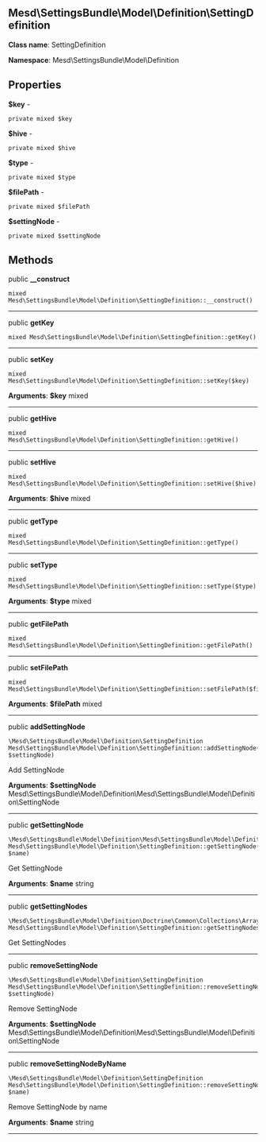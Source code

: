 Mesd\SettingsBundle\Model\Definition\SettingDefinition
---------------

> 

> 


**Class name**: SettingDefinition

**Namespace**: Mesd\SettingsBundle\Model\Definition









Properties
----------


**$key** - 



    private mixed $key






**$hive** - 



    private mixed $hive






**$type** - 



    private mixed $type






**$filePath** - 



    private mixed $filePath






**$settingNode** - 



    private mixed $settingNode






Methods
-------


public **__construct**

    mixed Mesd\SettingsBundle\Model\Definition\SettingDefinition::__construct()












---


public **getKey**

    mixed Mesd\SettingsBundle\Model\Definition\SettingDefinition::getKey()












---


public **setKey**

    mixed Mesd\SettingsBundle\Model\Definition\SettingDefinition::setKey($key)











**Arguments**:
**$key** mixed 


---


public **getHive**

    mixed Mesd\SettingsBundle\Model\Definition\SettingDefinition::getHive()












---


public **setHive**

    mixed Mesd\SettingsBundle\Model\Definition\SettingDefinition::setHive($hive)











**Arguments**:
**$hive** mixed 


---


public **getType**

    mixed Mesd\SettingsBundle\Model\Definition\SettingDefinition::getType()












---


public **setType**

    mixed Mesd\SettingsBundle\Model\Definition\SettingDefinition::setType($type)











**Arguments**:
**$type** mixed 


---


public **getFilePath**

    mixed Mesd\SettingsBundle\Model\Definition\SettingDefinition::getFilePath()












---


public **setFilePath**

    mixed Mesd\SettingsBundle\Model\Definition\SettingDefinition::setFilePath($filePath)











**Arguments**:
**$filePath** mixed 


---


public **addSettingNode**

    \Mesd\SettingsBundle\Model\Definition\SettingDefinition Mesd\SettingsBundle\Model\Definition\SettingDefinition::addSettingNode(\Mesd\SettingsBundle\Model\Definition\Mesd\SettingsBundle\Model\Definition\SettingNode $settingNode)

Add SettingNode









**Arguments**:
**$settingNode** Mesd\SettingsBundle\Model\Definition\Mesd\SettingsBundle\Model\Definition\SettingNode 


---


public **getSettingNode**

    \Mesd\SettingsBundle\Model\Definition\Mesd\SettingsBundle\Model\Definition\SettingNode Mesd\SettingsBundle\Model\Definition\SettingDefinition::getSettingNode(string $name)

Get SettingNode









**Arguments**:
**$name** string 


---


public **getSettingNodes**

    \Mesd\SettingsBundle\Model\Definition\Doctrine\Common\Collections\ArrayCollection() Mesd\SettingsBundle\Model\Definition\SettingDefinition::getSettingNodes()

Get SettingNodes










---


public **removeSettingNode**

    \Mesd\SettingsBundle\Model\Definition\SettingDefinition Mesd\SettingsBundle\Model\Definition\SettingDefinition::removeSettingNode(\Mesd\SettingsBundle\Model\Definition\Mesd\SettingsBundle\Model\Definition\SettingNode $settingNode)

Remove SettingNode









**Arguments**:
**$settingNode** Mesd\SettingsBundle\Model\Definition\Mesd\SettingsBundle\Model\Definition\SettingNode 


---


public **removeSettingNodeByName**

    \Mesd\SettingsBundle\Model\Definition\SettingDefinition Mesd\SettingsBundle\Model\Definition\SettingDefinition::removeSettingNodeByName(string $name)

Remove SettingNode by name









**Arguments**:
**$name** string 


---

